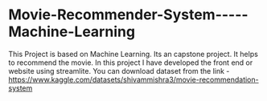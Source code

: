 # Movie-Recommender-System-----Machine-Learning
This Project is based on Machine Learning. Its an capstone project.
It helps to recommend the movie.
In this  project I have developed the front end or website using streamlite.
You can download dataset from the link - https://www.kaggle.com/datasets/shivammishra3/movie-recommendation-system
